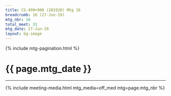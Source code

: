 ```yaml
---
title: CS-499+900 (201920) Mtg 16
breadcrumb: 16 (27-Jun-19)
mtg_nbr: 16
total_meet: 31
mtg_date: 27-Jun-19
layout: bg-image
---
```

{% include mtg-pagination.html %}
<h1 class="text-center">{{ page.mtg_date }}</h1>
<hr />
{% include meeting-media.html mtg_media=off_med mtg=page.mtg_nbr %}
